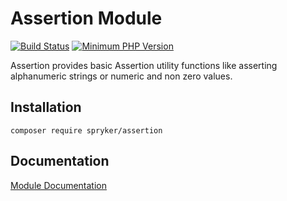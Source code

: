 # Assertion Module
[![Build Status](https://travis-ci.org/spryker/assertion.svg)](https://travis-ci.org/spryker/assertion)
[![Minimum PHP Version](https://img.shields.io/badge/php-%3E%3D%207.2-8892BF.svg)](https://php.net/)

Assertion provides basic Assertion utility functions like asserting alphanumeric strings or numeric and non zero values.

## Installation

```
composer require spryker/assertion
```

## Documentation

[Module Documentation](https://academy.spryker.com/developing_with_spryker/module_guide/modules.html)
